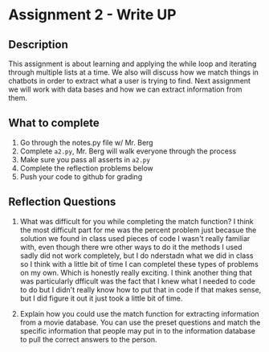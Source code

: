 # Assignment 2 - Write UP

## Description
This assignment is about learning and applying the while loop and iterating through multiple lists at a time.  We also will discuss how we match things in chatbots in order to extract what a user is trying to find.  Next assignment we will work with data bases and how we can extract information from them.

## What to complete
1. Go through the notes.py file w/ Mr. Berg
2. Complete `a2.py`, Mr. Berg will walk everyone through the process
3. Make sure you pass all asserts in `a2.py`
4. Complete the reflection problems below
5. Push your code to github for grading

## Reflection Questions
1. What was difficult for you while completing the match function?
I think the most difficult part for me was the percent problem just becasue the solution we found in class used pieces of code I wasn't really familiar with, even though there wre other ways to do it the methods I used sadly did not work completely, but I do nderstadn what we did in class so I think with a little bit of time I can completel these types of problems on my own. Which is honestly really exciting. I think another thing that was particularly dfficult was the fact that I knew what I needed to code to do but I didn't really know how to put that in code if that makes sense, but I did figure it out it just took a little bit of time.

2. Explain how you could use the match function for extracting information from a movie database.
You can use the preset questions and match the specific information that people may put in to the information database to pull the correct answers to the person.

